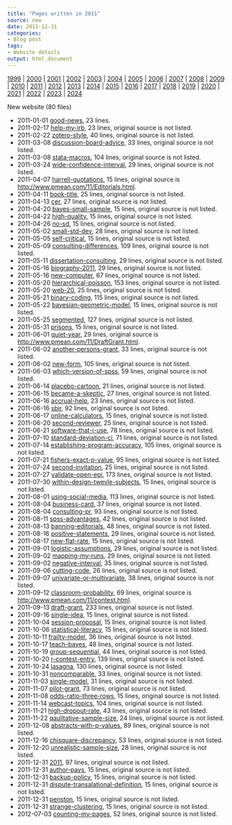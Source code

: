 ```yaml
---
title: "Pages written in 2011"
source: new
date: 2011-12-31
categories:
- Blog post
tags:
- Website details
output: html_document
---
```

 
[1999](http://new.pmean.com/1999/) | [2000](http://new.pmean.com/2000/) | [2001](http://new.pmean.com/2001/) | [2002](http://new.pmean.com/2002/) | [2003](http://new.pmean.com/2003/) | [2004](http://new.pmean.com/2004/) | [2005](http://new.pmean.com/2005/) | [2006](http://new.pmean.com/2006/) | [2007](http://new.pmean.com/2007/) | [2008](http://new.pmean.com/2008/) | [2009](http://new.pmean.com/2009/) | [2010](http://new.pmean.com/2010/) | [2011](http://new.pmean.com/2011/) | [2012](http://new.pmean.com/2012/) | [2013](http://new.pmean.com/2013/) | [2014](http://new.pmean.com/2014/) | [2015](http://new.pmean.com/2015/) | [2016](http://new.pmean.com/2016/) | [2017](http://new.pmean.com/2017/) | [2018](http://new.pmean.com/2018/) | [2019](http://new.pmean.com/2019/) | [2020](http://new.pmean.com/2020/) | [2021](http://new.pmean.com/2021/) | [2022](http://new.pmean.com/2022/) | [2023](http://new.pmean.com/2023/) | [2024](http://new.pmean.com/2024/)
 
New website (80 files)
 
+ 2011-01-01 [good-news](http://new.pmean.com/good-news/),  23 lines.  
+ 2011-02-17 [help-my-irb](http://new.pmean.com/help-my-irb/),  23 lines, original source is not listed.  
+ 2011-02-22 [zotero-style](http://new.pmean.com/zotero-style/),  40 lines, original source is not listed.  
+ 2011-03-08 [discussion-board-advice](http://new.pmean.com/discussion-board-advice/),  33 lines, original source is not listed.  
+ 2011-03-08 [stata-macros](http://new.pmean.com/stata-macros/),  104 lines, original source is not listed.  
+ 2011-03-24 [wide-confidence-interval](http://new.pmean.com/wide-confidence-interval/),  29 lines, original source is not listed.  
+ 2011-04-07 [harrell-quotations](http://new.pmean.com/harrell-quotations/),  15 lines, original source is http://www.pmean.com/11/Editorials.html.  
+ 2011-04-11 [book-title](http://new.pmean.com/book-title/),  25 lines, original source is not listed.  
+ 2011-04-13 [cer](http://new.pmean.com/cer/),  27 lines, original source is not listed.  
+ 2011-04-20 [bayes-small-sample](http://new.pmean.com/bayes-small-sample/),  15 lines, original source is not listed.  
+ 2011-04-22 [high-quality](http://new.pmean.com/high-quality/),  15 lines, original source is not listed.  
+ 2011-04-26 [no-sd](http://new.pmean.com/no-sd/),  15 lines, original source is not listed.  
+ 2011-05-02 [small-std-dev](http://new.pmean.com/small-std-dev/),  28 lines, original source is not listed.  
+ 2011-05-05 [self-critical](http://new.pmean.com/self-critical/),  15 lines, original source is not listed.  
+ 2011-05-09 [consulting-differences](http://new.pmean.com/consulting-differences/),  109 lines, original source is not listed.  
+ 2011-05-11 [dissertation-consulting](http://new.pmean.com/dissertation-consulting/),  29 lines, original source is not listed.  
+ 2011-05-16 [biography-2011](http://new.pmean.com/biography-2011/),  29 lines, original source is not listed.  
+ 2011-05-16 [new-computer](http://new.pmean.com/new-computer/),  67 lines, original source is not listed.  
+ 2011-05-20 [hierarchical-poisson](http://new.pmean.com/hierarchical-poisson/),  153 lines, original source is not listed.  
+ 2011-05-20 [web-20](http://new.pmean.com/web-20/),  25 lines, original source is not listed.  
+ 2011-05-21 [binary-coding](http://new.pmean.com/binary-coding/),  115 lines, original source is not listed.  
+ 2011-05-22 [bayesian-geometric-model](http://new.pmean.com/bayesian-geometric-model/),  15 lines, original source is not listed.  
+ 2011-05-25 [segmented](http://new.pmean.com/segmented/),  127 lines, original source is not listed.  
+ 2011-05-31 [prisons](http://new.pmean.com/prisons/),  15 lines, original source is not listed.  
+ 2011-06-01 [quiet-year](http://new.pmean.com/quiet-year/),  29 lines, original source is http://www.pmean.com/11/DraftGrant.html.  
+ 2011-06-02 [another-persons-grant](http://new.pmean.com/another-persons-grant/),  33 lines, original source is not listed.  
+ 2011-06-02 [new-form](http://new.pmean.com/new-form/),  105 lines, original source is not listed.  
+ 2011-06-03 [which-version-of-spss](http://new.pmean.com/which-version-of-spss/),  59 lines, original source is not listed.  
+ 2011-06-14 [placebo-cartoon](http://new.pmean.com/placebo-cartoon/),  21 lines, original source is not listed.  
+ 2011-06-15 [became-a-skeptic](http://new.pmean.com/became-a-skeptic/),  27 lines, original source is not listed.  
+ 2011-06-16 [accrual-help](http://new.pmean.com/accrual-help/),  23 lines, original source is not listed.  
+ 2011-06-16 [sbir](http://new.pmean.com/sbir/),  92 lines, original source is not listed.  
+ 2011-06-17 [online-calculators](http://new.pmean.com/online-calculators/),  15 lines, original source is not listed.  
+ 2011-06-20 [second-reviewer](http://new.pmean.com/second-reviewer/),  25 lines, original source is not listed.  
+ 2011-06-21 [software-that-i-use](http://new.pmean.com/software-that-i-use/),  78 lines, original source is not listed.  
+ 2011-07-10 [standard-deviation-ci](http://new.pmean.com/standard-deviation-ci/),  71 lines, original source is not listed.  
+ 2011-07-14 [establishing-program-accuracy](http://new.pmean.com/establishing-program-accuracy/),  105 lines, original source is not listed.  
+ 2011-07-21 [fishers-exact-p-value](http://new.pmean.com/fishers-exact-p-value/),  95 lines, original source is not listed.  
+ 2011-07-24 [second-invitation](http://new.pmean.com/second-invitation/),  25 lines, original source is not listed.  
+ 2011-07-27 [validate-open-epi](http://new.pmean.com/validate-open-epi/),  173 lines, original source is not listed.  
+ 2011-07-30 [within-design-twevle-subjects](http://new.pmean.com/within-design-twevle-subjects/),  15 lines, original source is not listed.  
+ 2011-08-01 [using-social-media](http://new.pmean.com/using-social-media/),  113 lines, original source is not listed.  
+ 2011-08-04 [business-card](http://new.pmean.com/business-card/),  37 lines, original source is not listed.  
+ 2011-08-04 [consulting-pr](http://new.pmean.com/consulting-pr/),  93 lines, original source is not listed.  
+ 2011-08-11 [spss-advantages](http://new.pmean.com/spss-advantages/),  42 lines, original source is not listed.  
+ 2011-08-13 [banning-editorials](http://new.pmean.com/banning-editorials/),  48 lines, original source is not listed.  
+ 2011-08-16 [positive-statements](http://new.pmean.com/positive-statements/),  29 lines, original source is not listed.  
+ 2011-08-17 [new-flat-rate](http://new.pmean.com/new-flat-rate/),  15 lines, original source is not listed.  
+ 2011-09-01 [logistic-assumptions](http://new.pmean.com/logistic-assumptions/),  29 lines, original source is not listed.  
+ 2011-09-02 [mapping-my-runs](http://new.pmean.com/mapping-my-runs/),  29 lines, original source is not listed.  
+ 2011-09-02 [negative-interval](http://new.pmean.com/negative-interval/),  35 lines, original source is not listed.  
+ 2011-09-06 [cutting-code](http://new.pmean.com/cutting-code/),  26 lines, original source is not listed.  
+ 2011-09-07 [univariate-or-multivariate](http://new.pmean.com/univariate-or-multivariate/),  38 lines, original source is not listed.  
+ 2011-09-12 [classroom-probability](http://new.pmean.com/classroom-probability/),  69 lines, original source is http://www.pmean.com/11/contest.html.  
+ 2011-09-13 [draft-grant](http://new.pmean.com/draft-grant/),  233 lines, original source is not listed.  
+ 2011-09-16 [single-idea](http://new.pmean.com/single-idea/),  15 lines, original source is not listed.  
+ 2011-10-04 [session-proposal](http://new.pmean.com/session-proposal/),  15 lines, original source is not listed.  
+ 2011-10-06 [statistical-literacy](http://new.pmean.com/statistical-literacy/),  15 lines, original source is not listed.  
+ 2011-10-11 [frailty-model](http://new.pmean.com/frailty-model/),  36 lines, original source is not listed.  
+ 2011-10-17 [teach-bayes](http://new.pmean.com/teach-bayes/),  48 lines, original source is not listed.  
+ 2011-10-19 [group-sequential](http://new.pmean.com/group-sequential/),  44 lines, original source is not listed.  
+ 2011-10-20 [r-contest-entry](http://new.pmean.com/r-contest-entry/),  139 lines, original source is not listed.  
+ 2011-10-24 [lasagna](http://new.pmean.com/lasagna/),  130 lines, original source is not listed.  
+ 2011-10-31 [noncomparable](http://new.pmean.com/noncomparable/),  33 lines, original source is not listed.  
+ 2011-11-03 [single-model](http://new.pmean.com/single-model/),  31 lines, original source is not listed.  
+ 2011-11-07 [pilot-grant](http://new.pmean.com/pilot-grant/),  73 lines, original source is not listed.  
+ 2011-11-08 [odds-ratio-three-rows](http://new.pmean.com/odds-ratio-three-rows/),  15 lines, original source is not listed.  
+ 2011-11-14 [webcast-topics](http://new.pmean.com/webcast-topics/),  104 lines, original source is not listed.  
+ 2011-11-21 [high-dropout-rate](http://new.pmean.com/high-dropout-rate/),  43 lines, original source is not listed.  
+ 2011-11-22 [qaulitative-sample-size](http://new.pmean.com/qaulitative-sample-size/),  24 lines, original source is not listed.  
+ 2011-12-08 [abstracts-with-p-values](http://new.pmean.com/abstracts-with-p-values/),  89 lines, original source is not listed.  
+ 2011-12-16 [chisquare-discrepancy](http://new.pmean.com/chisquare-discrepancy/),  53 lines, original source is not listed.  
+ 2011-12-20 [unrealistic-sample-size](http://new.pmean.com/unrealistic-sample-size/),  28 lines, original source is not listed.  
+ 2011-12-31 [2011](http://new.pmean.com/2011/),  97 lines, original source is not listed.  
+ 2011-12-31 [author-pays](http://new.pmean.com/author-pays/),  15 lines, original source is not listed.  
+ 2011-12-31 [backup-policy](http://new.pmean.com/backup-policy/),  15 lines, original source is not listed.  
+ 2011-12-31 [dispute-transalational-definition](http://new.pmean.com/dispute-transalational-definition/),  15 lines, original source is not listed.  
+ 2011-12-31 [penston](http://new.pmean.com/penston/),  15 lines, original source is not listed.  
+ 2011-12-31 [strange-clustering](http://new.pmean.com/strange-clustering/),  15 lines, original source is not listed.  
+ 2012-07-03 [counting-my-pages](http://new.pmean.com/counting-my-pages/),  52 lines, original source is not listed.
 

